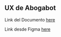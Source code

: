 ## UX de Abogabot 

Link del Documento  [here](https://drive.google.com/file/d/1-mBpllwMTiO1chF5PNThsNcZq6YSJpfh/view?usp=sharing)

Link desde Figma [here](https://www.figma.com/file/jgAPNGFfrbTXst51onNkxn/UX?node-id=26%3A8)